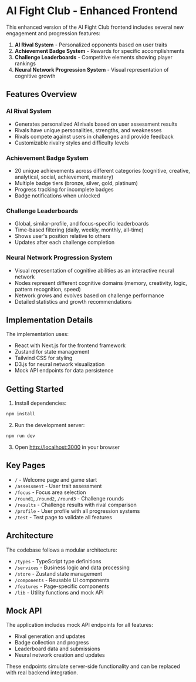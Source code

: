 # AI Fight Club - Enhanced Frontend

This enhanced version of the AI Fight Club frontend includes several new engagement and progression features:

1. **AI Rival System** - Personalized opponents based on user traits
2. **Achievement Badge System** - Rewards for specific accomplishments
3. **Challenge Leaderboards** - Competitive elements showing player rankings
4. **Neural Network Progression System** - Visual representation of cognitive growth

## Features Overview

### AI Rival System
- Generates personalized AI rivals based on user assessment results
- Rivals have unique personalities, strengths, and weaknesses
- Rivals compete against users in challenges and provide feedback
- Customizable rivalry styles and difficulty levels

### Achievement Badge System
- 20 unique achievements across different categories (cognitive, creative, analytical, social, achievement, mastery)
- Multiple badge tiers (bronze, silver, gold, platinum)
- Progress tracking for incomplete badges
- Badge notifications when unlocked

### Challenge Leaderboards
- Global, similar-profile, and focus-specific leaderboards
- Time-based filtering (daily, weekly, monthly, all-time)
- Shows user's position relative to others
- Updates after each challenge completion

### Neural Network Progression System
- Visual representation of cognitive abilities as an interactive neural network
- Nodes represent different cognitive domains (memory, creativity, logic, pattern recognition, speed)
- Network grows and evolves based on challenge performance
- Detailed statistics and growth recommendations

## Implementation Details

The implementation uses:
- React with Next.js for the frontend framework
- Zustand for state management
- Tailwind CSS for styling
- D3.js for neural network visualization
- Mock API endpoints for data persistence

## Getting Started

1. Install dependencies:
```bash
npm install
```

2. Run the development server:
```bash
npm run dev
```

3. Open [http://localhost:3000](http://localhost:3000) in your browser

## Key Pages

- `/` - Welcome page and game start
- `/assessment` - User trait assessment
- `/focus` - Focus area selection
- `/round1`, `/round2`, `/round3` - Challenge rounds
- `/results` - Challenge results with rival comparison
- `/profile` - User profile with all progression systems
- `/test` - Test page to validate all features

## Architecture

The codebase follows a modular architecture:
- `/types` - TypeScript type definitions
- `/services` - Business logic and data processing
- `/store` - Zustand state management
- `/components` - Reusable UI components
- `/features` - Page-specific components
- `/lib` - Utility functions and mock API

## Mock API

The application includes mock API endpoints for all features:
- Rival generation and updates
- Badge collection and progress
- Leaderboard data and submissions
- Neural network creation and updates

These endpoints simulate server-side functionality and can be replaced with real backend integration.
